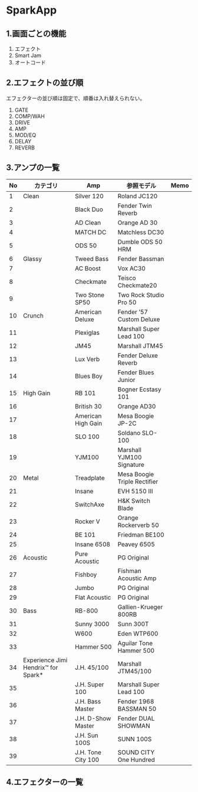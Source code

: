 # SparkApp
## 1.画面ごとの機能
1. エフェクト
2. Smart Jam
3. オートコード

## 2.エフェクトの並び順
エフェクターの並び順は固定で、順番は入れ替えられない。
1. GATE
2. COMP/WAH
3. DRIVE
4. AMP
5. MOD/EQ
6. DELAY
7. REVERB

## 3.アンプの一覧

| No | カテゴリ | Amp | 参照モデル|Memo|
|--|--|--|--|--|
| 1  | Clean | Silver 120   | Roland JC120     ||
| 2  || Black Duo    | Fender Twin Reverb     ||
| 3  || AD Clean     | Orange AD 30     ||
| 4  || MATCH DC     | Matchless DC30   ||
| 5  || ODS 50 | Dumble ODS 50 HRM||
| 6  | Glassy| Tweed Bass   | Fender Bassman   ||
| 7  || AC Boost     | Vox AC30   ||
| 8  || Checkmate    | Teisco Checkmate20     ||
| 9  || Two Stone SP50     | Two Rock Studio Pro 50 ||
| 10 | Crunch| American Deluxe    | Fender ’57 Custom Deluxe     ||
| 11 || Plexiglas    | Marshall Super Lead 100||
| 12 || JM45   | Marshall JTM45   ||
| 13 || Lux Verb     | Fender Deluxe Reverb   ||
| 14 || Blues Boy    | Fender Blues Junior    ||
| 15 | High Gain   | RB 101 | Bogner Ecstasy 101     ||
| 16 || British 30   | Orange AD30||
| 17 || American High Gain | Mesa Boogie JP-2C||
| 18 || SLO 100| Soldano SLO-100  ||
| 19 || YJM100 | Marshall YJM100 Signature    ||
| 20 | Metal | Treadplate   | Mesa Boogie Triple Rectifier ||
| 21 || Insane | EVH 5150 III     ||
| 22 || SwitchAxe    | H&K Switch Blade ||
| 23 || Rocker V     | Orange Rockerverb 50   ||
| 24 || BE 101 | Friedman BE100   ||
| 25 || Insane 6508  | Peavey 6505||
| 26 | Acoustic    | Pure Acoustic| PG Original||
| 27 || Fishboy| Fishman Acoustic Amp   ||
| 28 || Jumbo  | PG Original||
| 29 || Flat Acoustic| PG Original||
| 30 | Bass  | RB-800 | Gallien-Krueger 800RB  ||
| 31 || Sunny 3000   | Sunn 300T  ||
| 32 || W600   | Eden WTP600||
| 33 || Hammer 500   | Aguilar Tone Hammer 500||
| 34 | Experience Jimi Hendrix™ for Spark* | J.H. 45/100  | Marshall JTM45/100 ||
| 35 || J.H. Super 100     | Marshall Super Lead 100||
| 36 || J.H. Bass Master   | Fender 1968 BASSMAN 50 ||
| 37 || J.H. D-Show Master | Fender DUAL SHOWMAN    ||
| 38 || J.H. Sun 100S| SUNN 100S  ||
| 39 || J.H. Tone City 100 | SOUND CITY One Hundred ||


## 4.エフェクターの一覧
